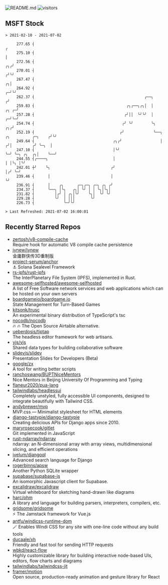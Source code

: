 ![README.md](https://github.com/Gerhut/Gerhut/workflows/README.md/badge.svg)
![visitors](https://visitors.vercel.app/Gerhut/Gerhut?token=8cf69d1f6813d272ef062726b6070c9be4ff72038cfe5a7ded7384a8da65d866)

## MSFT Stock

```
> 2021-02-10 - 2021-07-02

     277.65 ┤                                                                                                  ╭ 
     275.10 ┤                                                                                                  │ 
     272.56 ┤                                                                                               ╭╮╭╯ 
     270.01 ┤                                                                                              ╭╯╰╯  
     267.47 ┤                                                                                            ╭╮│     
     264.92 ┤                                                                                          ╭─╯╰╯     
     262.37 ┤                                                 ╭──╮                                    ╭╯         
     259.83 ┤                                         ╭╮╭──╮╭╮│  │                               ╭╮ ╭─╯          
     257.28 ┤                                        ╭╯││  ╰╯╰╯  │                             ╭─╯╰─╯            
     254.74 ┤                                       ╭╯ ╰╯        ╰╮                         ╭╮╭╯                 
     252.19 ┤                                      ╭╯             ╰──╮  ╭╮          ╭─╮    ╭╯╰╯                  
     249.64 ┤                                   ╭╮╭╯                 │ ╭╯│         ╭╯ ╰─╮  │                     
     247.10 ┤                                   │╰╯                  ╰─╯ ╰─╮ ╭╮  ╭╮│    ╰──╯                     
     244.55 ┤╭────╮                             │                          │ │╰╮ │╰╯                             
     242.01 ┼╯    ╰╮                           ╭╯                          │╭╯ ╰─╯                               
     239.46 ┤      │                           │                           ╰╯                                    
     236.91 ┤      │    ╭╮      ╭─╮╭─╮ ╭─╮ ╭╮ ╭╯                                                                 
     234.37 ┤      ╰──╮ │╰╮   ╭╮│ ╰╯ │ │ ╰╮│╰╮│                                                                  
     231.82 ┤         │╭╯ │ ╭╮│╰╯    ╰╮│  ╰╯ ╰╯                                                                  
     229.28 ┤         ╰╯  │ │││       ╰╯                                                                         
     226.73 ┤             ╰─╯╰╯                                                                                  

> Last Refreshed: 2021-07-02 16:00:01
```

## Recently Starred Repos

- [zertosh/v8-compile-cache](https://github.com/zertosh/v8-compile-cache)  
  Require hook for automatic V8 compile cache persistence
- [jynew/jynew](https://github.com/jynew/jynew)  
  金庸群侠传3D重制版
- [project-serum/anchor](https://github.com/project-serum/anchor)  
  ⚓ Solana Sealevel Framework
- [rs-ipfs/rust-ipfs](https://github.com/rs-ipfs/rust-ipfs)  
  The InterPlanetary File System (IPFS), implemented in Rust.
- [awesome-selfhosted/awesome-selfhosted](https://github.com/awesome-selfhosted/awesome-selfhosted)  
  A list of Free Software network services and web applications which can be hosted on your own servers
- [boardgameio/boardgame.io](https://github.com/boardgameio/boardgame.io)  
  State Management for Turn-Based Games
- [kitsonk/trusc](https://github.com/kitsonk/trusc)  
  An experimental binary distribution of TypeScript's tsc
- [nocodb/nocodb](https://github.com/nocodb/nocodb)  
  🔥 🔥  The Open Source Airtable alternative. 
- [ueberdosis/tiptap](https://github.com/ueberdosis/tiptap)  
  The headless editor framework for web artisans.
- [yjs/yjs](https://github.com/yjs/yjs)  
  Shared data types for building collaborative software
- [slidevjs/slidev](https://github.com/slidevjs/slidev)  
  Presentation Slides for Developers (Beta)
- [google/zx](https://github.com/google/zx)  
  A tool for writing better scripts
- [ranchoswang/BUPTNiceMentors](https://github.com/ranchoswang/BUPTNiceMentors)  
  Nice Mentors in Beijing University Of Programming and Typing 
- [flaneur2020/pua-lang](https://github.com/flaneur2020/pua-lang)  
- [tailwindlabs/headlessui](https://github.com/tailwindlabs/headlessui)  
  Completely unstyled, fully accessible UI components, designed to integrate beautifully with Tailwind CSS.
- [andybrewer/mvp](https://github.com/andybrewer/mvp)  
  MVP.css — Minimalist stylesheet for HTML elements
- [django-tastypie/django-tastypie](https://github.com/django-tastypie/django-tastypie)  
  Creating delicious APIs for Django apps since 2010.
- [maryrosecook/gitlet](https://github.com/maryrosecook/gitlet)  
  Git implemented in JavaScript
- [rust-ndarray/ndarray](https://github.com/rust-ndarray/ndarray)  
  ndarray: an N-dimensional array with array views, multidimensional slicing, and efficient operations
- [ivelum/djangoql](https://github.com/ivelum/djangoql)  
  Advanced search language for Django
- [rogerbinns/apsw](https://github.com/rogerbinns/apsw)  
  Another Python SQLite wrapper
- [supabase/supabase-js](https://github.com/supabase/supabase-js)  
  An isomorphic Javascript client for Supabase.
- [excalidraw/excalidraw](https://github.com/excalidraw/excalidraw)  
  Virtual whiteboard for sketching hand-drawn like diagrams
- [harc/ohm](https://github.com/harc/ohm)  
  A library and language for building parsers, interpreters, compilers, etc.
- [gridsome/gridsome](https://github.com/gridsome/gridsome)  
  ⚡️ The Jamstack framework for Vue.js
- [antfu/windicss-runtime-dom](https://github.com/antfu/windicss-runtime-dom)  
  🪄 Enables Windi CSS for any site with one-line code without any build tools 
- [ducaale/xh](https://github.com/ducaale/xh)  
  Friendly and fast tool for sending HTTP requests
- [wbkd/react-flow](https://github.com/wbkd/react-flow)  
  Highly customizable library for building interactive node-based UIs, editors, flow charts and diagrams 
- [tailwindlabs/tailwindcss-jit](https://github.com/tailwindlabs/tailwindcss-jit)  
- [framer/motion](https://github.com/framer/motion)  
  Open source, production-ready animation and gesture library for React
